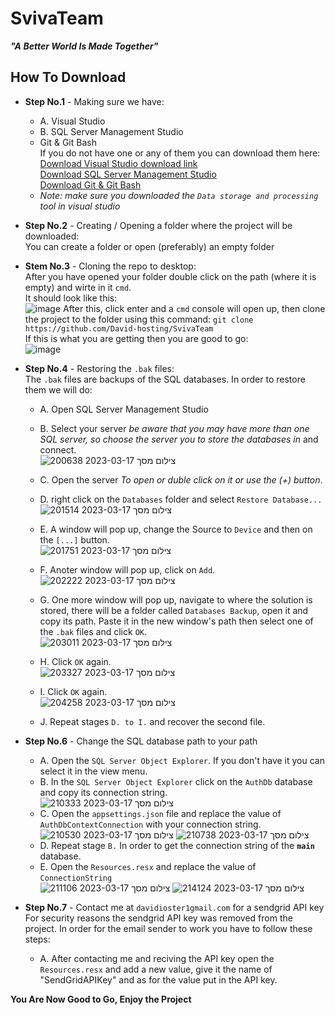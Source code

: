SvivaTeam
=========

_**"A Better World Is Made Together"**_

## How To Download ##
- **Step No.1** - Making sure we have:<br>
  - A. Visual Studio
  - B. SQL Server Management Studio
  - Git & Git Bash<br>
  If you do not have one or any of them you can download them here:<br>
  [Download Visual Studio download link][1]<br>
  [Download SQL Server Management Studio][2]<br>
  [Download Git & Git Bash][3]
  * _Note: make sure you downloaded the `Data storage and processing` tool in visual studio_
- **Step No.2** - Creating / Opening a folder where the project will be downloaded:<br>
  You can create a folder or open (preferably) an empty folder
- **Stem No.3** - Cloning the repo to desktop:<br>
  After you have opened your folder double click on the path (where it is empty) and wirte in it `cmd`.<br>
  It should look like this:<br>
  ![image](https://user-images.githubusercontent.com/67858186/225978346-4a03f0f6-393f-441c-ae4a-3e6766f0b1d1.png)
  After this, click enter and a `cmd` console will open up, then clone the project to the folder using this command: `git clone https://github.com/David-hosting/SvivaTeam`<br>
  If this is what you are getting then you are good to go:<br>
  ![image](https://user-images.githubusercontent.com/67858186/225978734-1c2d8e24-f1c1-493f-ac7b-282c08995268.png)
- **Step No.4** - Restoring the `.bak` files:<br>
  The `.bak` files are backups of the SQL databases. In order to restore them we will do:
  - A. Open SQL Server Management Studio
  - B. Select your server _be aware that you may have more than one SQL server, so choose the server you to store the databases in_ and connect.<br>
   ![צילום מסך 2023-03-17 200638](https://user-images.githubusercontent.com/67858186/225984836-3fe89a42-170b-499d-953d-f47f70bda18b.png)

  - C. Open the server _To open or duble click on it or use the (+) button_.
  - D. right click on the `Databases` folder and select `Restore Database...` <br>
  ![צילום מסך 2023-03-17 201514](https://user-images.githubusercontent.com/67858186/225985950-d828f930-0c9a-43ed-a5d3-78477194ebe0.png)
  - E. A window will pop up, change the Source to `Device` and then on the `[...]` button.<br>
  ![צילום מסך 2023-03-17 201751](https://user-images.githubusercontent.com/67858186/225986500-8d646dcd-cca3-416c-a809-168b29cb275b.png)
  - F. Anoter window will pop up, click on `Add`.<br>
    ![צילום מסך 2023-03-17 202222](https://user-images.githubusercontent.com/67858186/225987369-2452d1f2-87a3-4286-936e-1e768fdbb0d9.png)
  - G. One more window will pop up, navigate to where the solution is stored, there will be a folder called `Databases Backup`, open it and copy its path. Paste it in the new window's path then select one of the `.bak` files and click `OK`.<br>
  ![צילום מסך 2023-03-17 203011](https://user-images.githubusercontent.com/67858186/225988794-2498ee35-c4a7-4ec9-8e10-897c87e9ca48.png)
  - H. Click `OK` again.<br>
  ![צילום מסך 2023-03-17 203327](https://user-images.githubusercontent.com/67858186/225991283-0796a14f-58e6-4ee5-8c12-551fa356b24f.png)
  - I. Click `OK` again.<br>
    ![צילום מסך 2023-03-17 204258](https://user-images.githubusercontent.com/67858186/225991434-f6e8bd2b-489c-4ab5-9dcf-f44bbf439761.png)
  - J. Repeat stages `D. to I.` and recover the second file.
- **Step No.6** - Change the SQL database path to your path
  - A. Open the `SQL Server Object Explorer`. If you don't have it you can select it in the view menu. 
  - B. In the `SQL Server Object Explorer` click on the `AuthDb` database and copy its connection string.<br>
  ![צילום מסך 2023-03-17 210333](https://user-images.githubusercontent.com/67858186/225995266-5280f1e9-3306-4a90-bd24-a493a706c258.png)
  - C. Open the `appsettings.json` file and replace the value of `AuthDbContextConnection` with your connection string.<br>
![צילום מסך 2023-03-17 210530](https://user-images.githubusercontent.com/67858186/225995685-3ad18eab-7e41-4fc6-b75b-a61c2c8b8781.png)
  ![צילום מסך 2023-03-17 210738](https://user-images.githubusercontent.com/67858186/225996454-fbbdf5ee-e059-4302-be77-e74aad4680e3.png)
  - D. Repeat stage `B.` In order to get the connection string of the **`main`** database.
  - E. Open the `Resources.resx` and replace the value of `ConnectionString`<br>
  ![צילום מסך 2023-03-17 211106](https://user-images.githubusercontent.com/67858186/225997677-bd9fcc54-6b62-4c94-9051-5f41d8269e31.png)
![צילום מסך 2023-03-17 214124](https://user-images.githubusercontent.com/67858186/226419233-38d9bbe7-6fb2-4d12-962e-e49c8546a63b.png)

- **Step No.7** - Contact me at `davidioster1gmail.com` for a sendgrid API key<br>
  For security reasons the sendgrid API key was removed from the project. In order for the email sender to work you have to follow these steps:<br>
  - A. After contacting me and reciving the API key open the `Resources.resx` and add a new value, give it the name of "SendGridAPIKey" and as for the value put in the API key.


 **You Are Now Good to Go, Enjoy the Project**

  [1]: https://visualstudio.microsoft.com/downloads/
  [2]: https://learn.microsoft.com/en-us/sql/ssms/download-sql-server-management-studio-ssms?view=sql-server-ver16
  [3]: https://git-scm.com/downloads
